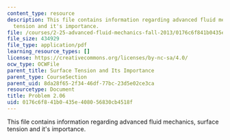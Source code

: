 ```yaml
---
content_type: resource
description: This file contains information regarding advanced fluid mechanics, surface
  tension and it's importance.
file: /courses/2-25-advanced-fluid-mechanics-fall-2013/0176c6f841b0435e408056830cb4518f_MIT2_25F13_Problem2.06.pdf
file_size: 434929
file_type: application/pdf
learning_resource_types: []
license: https://creativecommons.org/licenses/by-nc-sa/4.0/
ocw_type: OCWFile
parent_title: Surface Tension and Its Importance
parent_type: CourseSection
parent_uid: 8da28f65-2f34-46df-77bc-23d5e02ce3ca
resourcetype: Document
title: Problem 2.06
uid: 0176c6f8-41b0-435e-4080-56830cb4518f
---
```

This file contains information regarding advanced fluid mechanics, surface tension and it's importance.